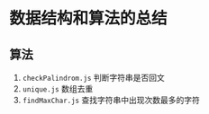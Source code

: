 # 数据结构和算法的总结

## 算法
1. `checkPalindrom.js` 判断字符串是否回文
2. `unique.js` 数组去重  
3. `findMaxChar.js` 查找字符串中出现次数最多的字符
